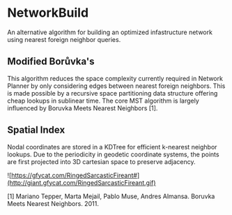 NetworkBuild
============

An alternative algorithm for building an optimized infastructure network using nearest foreign neighbor queries.

Modified Borůvka's
--

This algorithm reduces the space complexity currently required in Network Planner by only considering edges between 
nearest foreign neighbors. This is made possible by a recursive space partitioning data structure offering cheap 
lookups in sublinear time. The core MST algorithm is largely influenced by Boruvka Meets Nearest Neighbors [1].


Spatial Index
--
Nodal coordinates are stored in a KDTree for efficient k-nearest neighbor lookups. Due to the periodicity in geodetic coordinate systems, the points are first projected into 3D cartesian space to preserve adjacency.

![https://gfycat.com/RingedSarcasticFireant#](http://giant.gfycat.com/RingedSarcasticFireant.gif)

[1] Mariano Tepper, Marta Mejail, Pablo Muse, Andres Almansa. Boruvka Meets Nearest Neighbors. 2011. <hal-00583120>
